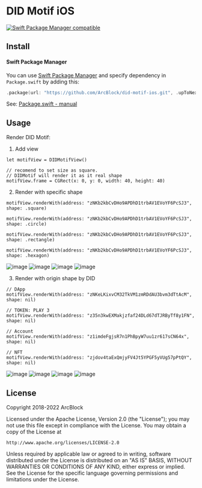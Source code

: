 # DID Motif iOS

[![Swift Package Manager compatible](https://img.shields.io/badge/SPM-compatible-brightgreen.svg?style=flat&colorA=28a745&&colorB=4E4E4E)](https://github.com/apple/swift-package-manager)

## Install

#### Swift Package Manager

You can use [Swift Package Manager](https://swift.org/package-manager/) and specify dependency in `Package.swift` by adding this:

```swift
.package(url: "https://github.com/ArcBlock/did-motif-ios.git", .upToNextMajor(from: "1.0.0"))
```

See: [Package.swift - manual](http://blog.krzyzanowskim.com/2016/08/09/package-swift-manual/)

## Usage

Render DID Motif:

1. Add view 

```
let motifView = DIDMotifView()

// recomend to set size as square.
// DIDMotif will render it as it real shape
motifView.frame = CGRect(x: 0, y: 0, width: 40, height: 40) 
```

2. Render with specific shape

```
motifView.renderWith(address: "zNKb2kbCvDHo9APDhD1trbAV1EVoYF6PcSJ3", shape: .square)

motifView.renderWith(address: "zNKb2kbCvDHo9APDhD1trbAV1EVoYF6PcSJ3", shape: .circle)
        
motifView.renderWith(address: "zNKb2kbCvDHo9APDhD1trbAV1EVoYF6PcSJ3", shape: .rectangle)
        
motifView.renderWith(address: "zNKb2kbCvDHo9APDhD1trbAV1EVoYF6PcSJ3", shape: .hexagon)
```
![image](https://user-images.githubusercontent.com/13864988/159204677-43d31052-84d4-47e1-9e88-380de56643ab.png)
![image](https://user-images.githubusercontent.com/13864988/159204740-6a8d90d9-bd51-4763-8a54-befc14bd7553.png)
![image](https://user-images.githubusercontent.com/13864988/159204697-e93fcb40-4699-4ba0-a412-5d6f012b5ba5.png)
![image](https://user-images.githubusercontent.com/13864988/159204706-417383eb-551a-4c23-b14d-3157830fd829.png)


3. Render with origin shape by DID

```
// DApp
motifView.renderWith(address: "zNKeLKixvCM32TkVM1zmRDdAU3bvm3dTtAcM", shape: nil)

// TOKEN: PLAY 3
motifView.renderWith(address: "z35n3kwEXMakjzfaf24DLd67dTJRByTf8y1FN", shape: nil)
        
// Account
motifView.renderWith(address: "z1imdeFgjsR7n1PhBpyW7uu1zr617sCN64x", shape: nil)
        
// NFT
motifView.renderWith(address: "zjdov4taExQmjyFV4Jt5YPGF5yVUg57pPtQY", shape: nil)
```
![image](https://user-images.githubusercontent.com/13864988/159204842-6ca5e443-8786-4bee-9f2c-3f9a510e298b.png)
![image](https://user-images.githubusercontent.com/13864988/159204780-b929e0e1-96a4-43a5-8450-4d30c66194b0.png)
![image](https://user-images.githubusercontent.com/13864988/159204868-f221845a-6ff3-4f76-ba69-a23c943883c5.png)
![image](https://user-images.githubusercontent.com/13864988/159204795-07f7d4b3-142f-44f1-b905-c3d2f19a01be.png)


## License

Copyright 2018-2022 ArcBlock

Licensed under the Apache License, Version 2.0 (the "License");
you may not use this file except in compliance with the License.
You may obtain a copy of the License at

    http://www.apache.org/licenses/LICENSE-2.0

Unless required by applicable law or agreed to in writing, software
distributed under the License is distributed on an "AS IS" BASIS,
WITHOUT WARRANTIES OR CONDITIONS OF ANY KIND, either express or implied.
See the License for the specific language governing permissions and
limitations under the License.
